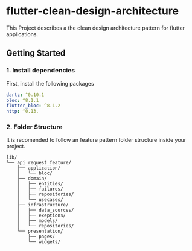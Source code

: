 # flutter-clean-design-architecture

This Project describes a the clean design architecture pattern for flutter applications.

## Getting Started

### 1. Install dependencies
First, install the following packages
```yaml
dartz: ^0.10.1
bloc: ^8.1.1
flutter_bloc: ^8.1.2
http: ^0.13.
```

### 2. Folder Structure
It is recomended to follow an feature pattern folder structure inside your project.

```shell
lib/
└── api_request_feature/
    ├── application/
    │   └── bloc/
    ├── domain/
    │   ├── entities/
    │   ├── failures/
    │   ├── repositories/
    │   └── usecases/
    ├── infrastructure/
    │   ├── data_sources/
    │   ├── exeptions/
    │   ├── models/
    │   └── repositories/
    └── presentation/
        ├── pages/
        └── widgets/
```